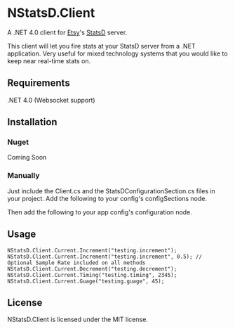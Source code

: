 # NStatsD.Client

A .NET 4.0 client for [Etsy](http://etsy.com)'s [StatsD](https://github.com/etsy/statsd) server.

This client will let you fire stats at your StatsD server from a .NET application. Very useful for mixed technology systems that you would like to keep near real-time stats on.

## Requirements
.NET 4.0 (Websocket support)

## Installation

### Nuget

Coming Soon

### Manually

Just include the Client.cs and the StatsDConfigurationSection.cs files in your project. 
Add the following to your config's configSections node.
	<section name="statsD" type="NStatsD.StatsDConfigurationSection, NStatsD.Client" />
Then add the following to your app config's configuration node.
	<statsD>
		<server host="localhost" port="8125" />
	</statsD>

## Usage

	NStatsD.Client.Current.Increment("testing.increment");
	NStatsD.Client.Current.Increment("testing.increment", 0.5); // Optional Sample Rate included on all methods
	NStatsD.Client.Current.Decrement("testing.decrement");
	NStatsD.Client.Current.Timing("testing.timing", 2345);
	NStatsD.Client.Current.Guage("testing.guage", 45);
	
# License

NStatsD.Client is licensed under the MIT license.
